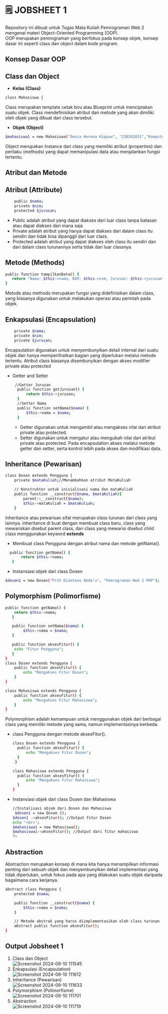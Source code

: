 <h1>🗒️ JOBSHEET 1</h1>

Repository ini dibuat untuk Tugas Mata Kuliah Pemrograman Web 2 mengenai materi Object-Oriented Programming (OOP).<br>
OOP merupakan pemrograman yang berfokus pada konsep objek, konsep dasar ini seperti class dan object dalam kode program.
## Konsep Dasar OOP
## Class dan Object
- <b>Kelas (Class)</b>
 ```bash 
 class Mahasiswa { 
 ```
 Class merupakan template cetak biru atau Blueprint untuk menciptakan suatu objek. Class mendefinisikan atribut dan metode yang akan dimiliki oleh objek yang dibuat dari class tersebut.
- <b>Objek (Object)</b>
```bash
$mahasiswa1 = new Mahasiswa("Devia Herena Kippuw", "230202031","Komputer dan Bisnis");
```
Object merupakan Instance dari class yang memiliki atribut (properties) dan perilaku
(methods) yang dapat memanipulasi data atau menjalankan fungsi tertentu.
## Atribut dan Metode
## Atribut (Attribute)<br>
```bash
    public $nama;
    private $nim;
    protected $jurusan;
```
- Public adalah atribut yang dapat diakses dari luar class tanpa batasan atau dapat diakses dari mana saja
- Private adalah atribut yang hanya dapat diakses dari dalam class itu sendiri dan tidak bisa dipanggil dari luar class.
- Protected adalah atribut yang dapat diakses oleh class itu sendiri dan dari dalam class turunannya serta tidak dari luar classnya.
## Metode (Methods)
```bash
public function tampilkanData() {
   return "Nama: $this->nama, NIM: $this->nim, Jurusan: $this->jurusan";
}
```
Metode atau methods merupakan fungsi yang didefinisikan dalam class, yang biasanya digunakan untuk melakukan operasi atau perintah pada objek.
## Enkapsulasi (Encapsulation)<br>
```bash
    private $nama;
    private $nim;
    private $jurusan;
```
Encapsulation digunakan untuk menyembunyikan detail internal dari suatu objek dan hanya memperlihatkan bagian yang diperlukan melalui metode tertentu. Atribut class biasanya disembunyikan dengan akses modifier private atau protected
- Getter and Setter
  ```bash
   //Getter Jurusan
    public function getJurusan() {
        return $this->jurusan;
    }
    //Setter Nama
    public function setNama($nama) {
        $this->nama = $nama;
    }
  ```
  - Getter digunakan untuk mengambil atau mengakses nilai dari atribut private atau protected.
  - Setter digunakan untuk mengatur atau mengubah nilai dari atribut private atau protected.
  Pada encapsulation akses melalui metode getter dan setter, serta kontrol lebih pada akses dan modifikasi data.
## Inheritance (Pewarisan)<br>
```bash
class Dosen extends Pengguna { 
    private $mataKuliah;//Menambahkan atribut MataKuliah

    // Konstruktor untuk inisialisasi nama dan mataKuliah
    public function __construct($nama, $mataKuliah){
        parent::__construct($nama);
        $this->mataKuliah = $mataKuliah;
    }
```
Inheritance atau pewarisan sifat merupakan class turunan dari class yang lainnya. inheritance di buat dengan membuat class baru, class yang mewariskan disebut parent class, dan class yang mewarisi disebut child class menggunakan keyword <b>extends</b>
- Membuat class Pengguna dengan atribut nama dan metode getNama().
 ```bash
   public function getNama() {
        return $this->nama;
    }
 ```
- Instansiasi objek dari class Dosen
```bash
$dosen1 = new Dosen("Prih Diantono Abda'u", "Pemrograman Web 2 PHP");
```
## Polymorphism (Polimorfisme)<br>
```bash
public function getNama() {
    return $this->nama;
   }

   public function setNama($nama) {
        $this->nama = $nama;
   }

   public function aksesFitur() {
    echo "Fitur Pengguna";
   }
}
class Dosen extends Pengguna {
    public function aksesFitur() {
        echo "Mengakses Fitur Dosen";
    }
}

class Mahasiswa extends Pengguna {
    public function aksesFitur() {
        echo "Mengakses Fitur Mahasiswa";
    }
}
```
Polymorphism adalah kemampuan untuk menggunakan objek dari berbagai class yang memiliki metode yang sama, namun implementasinya berbeda.
- class Pengguna dengan metode aksesFitur().
  ```bash
  class Dosen extends Pengguna {
    public function aksesFitur() {
        echo "Mengakses Fitur Dosen";
    }
   }

  class Mahasiswa extends Pengguna {
    public function aksesFitur() {
        echo "Mengakses Fitur Mahasiswa";
    }
  }
  ```
- Instansiasi objek dari class Dosen dan Mahasiswa
  ```bash
  //Instalisasi objek dari Dosen dan Mahasiswa
   $dosen1 = new Dosen ();
  $dosen1 ->aksesFitur(); //Output Fitur Dosen
  echo "<br>";
  $mahasiswa1 = new Mahasiswa();
  $mahasiswa1->aksesFitur(); //Output dari fitur mahasiswa
  ?>
  ```
## Abstraction <br>
Abstraction merupakan konsep di mana kita hanya menampilkan informasi penting dari sebuah objek dan menyembunyikan detail implementasi yang tidak diperlukan, untuk fokus pada apa yang dilakukan suatu objek daripada bagaimana cara kerjanya.
```bash
abstract class Pengguna {
    protected $nama;

    public function __construct($nama) {
        $this->nama = $nama;
    }

    // Metode abstrak yang harus diimplementasikan oleh class turunan
    abstract public function aksesFitur();
}
```
## Output Jobsheet 1
1. Class dan Object<br>
![Screenshot 2024-09-10 111545](https://github.com/user-attachments/assets/38ea06df-9161-4b7c-8c87-f68480a25c65) <br>
2. Enkapsulasi (Encapsulation)<br>
![Screenshot 2024-09-10 111612](https://github.com/user-attachments/assets/e372d3b6-9a51-486c-87ff-b3af643791aa) <br>
3. Inheritance (Pewarisan)<br>
![Screenshot 2024-09-10 111633](https://github.com/user-attachments/assets/987bb67f-057c-4246-a4f4-17a0874a396b) <br>
4. Polymorphism (Polimorfisme)<br>
![Screenshot 2024-09-10 111701](https://github.com/user-attachments/assets/3db6f497-93fc-4d55-a72c-becc8b8a2160) <br>
5. Abstraction<br>
![Screenshot 2024-09-10 111719](https://github.com/user-attachments/assets/875eb6bc-e7f8-44a0-9d5d-0ac786a89250) <br>

